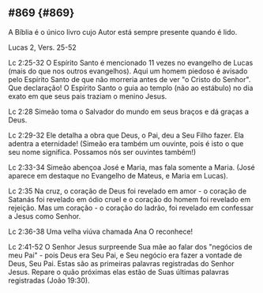 ## #869 {#869}

A Bíblia é o único livro cujo Autor está sempre presente quando é lido.

Lucas 2, Vers. 25-52

Lc 2:25-32 O Espírito Santo é mencionado 11 vezes no evangelho de Lucas (mais do que nos outros evangelhos). Aqui um homem piedoso é avisado pelo Espírito Santo de que não morreria antes de ver &quot;o Cristo do Senhor&quot;. Que declaração! O Espírito Santo o guia ao templo (não ao estábulo) no dia exato em que seus pais traziam o menino Jesus.

Lc 2:28 Simeão toma o Salvador do mundo em seus braços e dá graças a Deus.

Lc 2:29-32 Ele detalha a obra que Deus, o Pai, deu a Seu Filho fazer. Ela adentra a eternidade! (Simeão era também um ouvinte, pois é isto o que seu nome significa. Possamos nós ser ouvintes também!)

Lc 2:33-34 Simeão abençoa José e Maria, mas fala somente a Maria. (José aparece em destaque no Evangelho de Mateus, e Maria em Lucas).

Lc 2:35 Na cruz, o coração de Deus foi revelado em amor - o coração de Satanás foi revelado em ódio cruel e o coração do homem foi revelado em rejeição. Mas um coração - o coração do ladrão, foi revelado em confessar a Jesus como Senhor.

Lc 2:36-38 Uma velha viúva chamada Ana O reconhece!

Lc 2:41-52 O Senhor Jesus surpreende Sua mãe ao falar dos &quot;negócios de meu Pai&quot; - pois Deus era Seu Pai, e Seu negócio era fazer a vontade de Deus, Seu Pai. Estas são as primeiras palavras registradas do Senhor Jesus. Repare o quão próximas elas estão de Suas últimas palavras registradas (João 19:30).